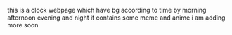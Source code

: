 this is a clock webpage which have bg according to time by morning afternoon evening and night
it contains some meme and anime i am adding more soon 
